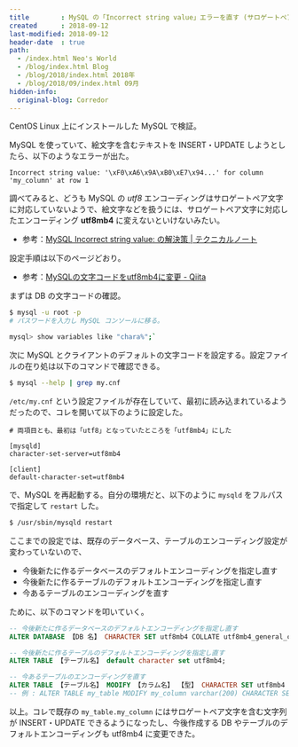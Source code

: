 ```yaml
---
title        : MySQL の「Incorrect string value」エラーを直す (サロゲートペアに対応した UTF8MB4 エンコーディングに変更する)
created      : 2018-09-12
last-modified: 2018-09-12
header-date  : true
path:
  - /index.html Neo's World
  - /blog/index.html Blog
  - /blog/2018/index.html 2018年
  - /blog/2018/09/index.html 09月
hidden-info:
  original-blog: Corredor
---
```


CentOS Linux 上にインストールした MySQL で検証。

MySQL を使っていて、絵文字を含むテキストを INSERT・UPDATE しようとしたら、以下のようなエラーが出た。

```
Incorrect string value: '\xF0\xA6\x9A\xB0\xE7\x94...' for column 'my_column' at row 1
```

調べてみると、どうも MySQL の _utf8_ エンコーディングはサロゲートペア文字に対応していないようで、絵文字などを扱うには、サロゲートペア文字に対応したエンコーディング __utf8mb4__ に変えないといけないみたい。

- 参考：[MySQL Incorrect string value: の解決策 | テクニカルノート](http://accelboon.com/tn/?p=1379)

設定手順は以下のページどおり。

- 参考：[MySQLの文字コードをutf8mb4に変更 - Qiita](https://qiita.com/deco/items/bfa125ae45c16811536a)

まずは DB の文字コードの確認。

```bash
$ mysql -u root -p
# パスワードを入力し MySQL コンソールに移る。

mysql> show variables like "chara%";`
```

次に MySQL とクライアントのデフォルトの文字コードを設定する。設定ファイルの在り処は以下のコマンドで確認できる。

```bash
$ mysql --help | grep my.cnf
```

`/etc/my.cnf` という設定ファイルが存在していて、最初に読み込まれているようだったので、コレを開いて以下のように設定した。

```properties
# 両項目とも、最初は「utf8」となっていたところを「utf8mb4」にした

[mysqld]
character-set-server=utf8mb4

[client]
default-character-set=utf8mb4
```

で、MySQL を再起動する。自分の環境だと、以下のように `mysqld` をフルパスで指定して `restart` した。

```bash
$ /usr/sbin/mysqld restart
```

ここまでの設定では、既存のデータベース、テーブルのエンコーディング設定が変わっていないので、

- 今後新たに作るデータベースのデフォルトエンコーディングを指定し直す
- 今後新たに作るテーブルのデフォルトエンコーディングを指定し直す
- 今あるテーブルのエンコーディングを直す

ために、以下のコマンドを叩いていく。

```sql
-- 今後新たに作るデータベースのデフォルトエンコーディングを指定し直す
ALTER DATABASE 【DB 名】 CHARACTER SET utf8mb4 COLLATE utf8mb4_general_ci;

-- 今後新たに作るテーブルのデフォルトエンコーディングを指定し直す
ALTER TABLE 【テーブル名】 default character set utf8mb4;

-- 今あるテーブルのエンコーディングを直す
ALTER TABLE 【テーブル名】 MODIFY 【カラム名】 【型】 CHARACTER SET utf8mb4 COLLATE utf8mb4_general_ci;
-- 例 : ALTER TABLE my_table MODIFY my_column varchar(200) CHARACTER SET utf8mb4 COLLATE utf8mb4_general_ci;
```

以上。コレで既存の `my_table.my_column` にはサロゲートペア文字を含む文字列が INSERT・UPDATE できるようになったし、今後作成する DB やテーブルのデフォルトエンコーディングも utf8mb4 に変更できた。
